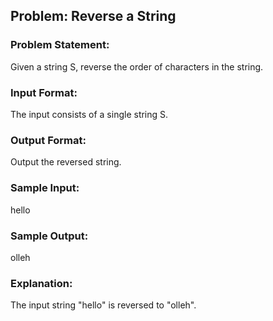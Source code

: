 ## Problem: Reverse a String
### Problem Statement:
Given a string S, reverse the order of characters in the string.

### Input Format:
The input consists of a single string S.

### Output Format:
Output the reversed string.

### Sample Input:

hello
### Sample Output:

olleh
### Explanation:
The input string "hello" is reversed to "olleh".